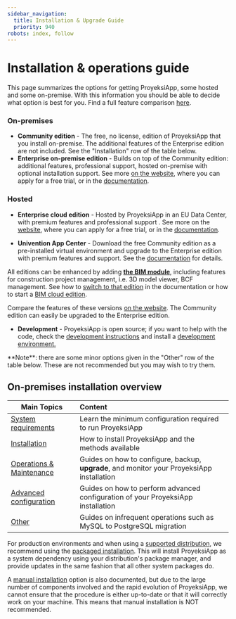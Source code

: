 ```yaml
---
sidebar_navigation:
  title: Installation & Upgrade Guide
  priority: 940
robots: index, follow
---
```


# Installation & operations guide

This page summarizes the options for getting ProyeksiApp, some hosted and some on-premise. With this information you should be able to decide what option is best for you. Find a full feature comparison [here](https://www.proyeksi.id/pricing/#compare).

### On-premises

* **Community edition** - The free, no license, edition of ProyeksiApp that you install on-premise. The additional features of the Enterprise edition are not included. See the "Installation" row of the table below.
* **Enterprise on-premise edition** - Builds on top of the Community edition: additional features, professional support, hosted on-premise with optional installation support. See more [on the website](https://www.proyeksi.id/enterprise-edition/), where you can apply for a free trial, or in the [documentation](../enterprise-guide/enterprise-on-premises-guide/).

### Hosted

* **Enterprise cloud edition** - Hosted by ProyeksiApp in an EU Data Center, with premium features and professional support . See more on the [website](https://www.proyeksi.id/hosting/), where you can apply for a free trial, or in the [documentation](../enterprise-guide/enterprise-cloud-guide/).

* **Univention App Center** - Download the free Community edition as a pre-installed virtual environment and upgrade to the Enterprise edition with premium features and support. See the [documentation](installation/univention/) for details.



All editions can be enhanced by adding **[the BIM module](https://www.proyeksi.id/bim-project-management/)**, including features for construction project management, i.e. 3D model viewer, BCF management. See how to [switch to that edition](changing-to-bim-edition) in the documentation or how to start a [BIM cloud edition](https://start.proyeksiapp.com/go/bim).

Compare the features of these versions [on the website](https://www.proyeksi.id/pricing/#compare). The Community edition can easily be upgraded to the Enterprise edition.

* **Development** - ProyeksiApp is open source; if you want to help with the code, check the [development instructions](../development/) and install a [development environment.](../development/#additional-resources)

<div class="alert alert-info" role="alert">
**Note**: there are some minor options given in the "Other" row of the table below. These are not recommended but you may wish to try them.
</div>

## On-premises installation overview

| Main Topics | Content |
| ----------- | :---------- |
| [System requirements](system-requirements) | Learn the minimum configuration required to run ProyeksiApp |
| [Installation](installation/) | How to install ProyeksiApp and the methods available |
| [Operations & Maintenance](operation/) | Guides on how to configure, backup, **upgrade**, and monitor your ProyeksiApp installation |
| [Advanced configuration](configuration/) | Guides on how to perform advanced configuration of your ProyeksiApp installation |
| [Other](misc/) | Guides on infrequent operations such as MySQL to PostgreSQL migration |

For production environments and when using a [supported distribution](system-requirements), we recommend using the [packaged installation](installation/packaged/). This will install ProyeksiApp as a system dependency using your distribution's package manager, and provide updates in the same fashion that all other system packages do.

A [manual installation](installation/manual) option is also documented, but due to the large number of components involved and the rapid evolution of ProyeksiApp, we cannot ensure that the procedure is either up-to-date or that it will correctly work on your machine. This means that manual installation is NOT recommended.

